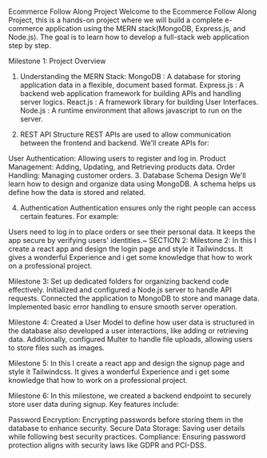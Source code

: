 Ecommerce Follow Along Project
Welcome to the Ecommerce Follow Along Project, this is a hands-on project where we will build a complete e-commerce application using the MERN stack(MongoDB, Express.js, and Node.js). The goal is to learn how to develop a full-stack web application step by step.

Milestone 1: Project Overview
1. Understanding the MERN Stack:
MongoDB : A database for storing application data in a flexible, document based format. Express.js : A backend web application framework for building APIs and handling server logics. React.js : A framework library for building User Interfaces. Node.js : A runtime environment that allows javascript to run on the server.

2. REST API Structure
REST APIs are used to allow communication between the frontend and backend. We'll create APIs for:

User Authentication: Allowing users to register and log in.
Product Management: Adding, Updating, and Retrieving products data.
Order Handling: Managing customer orders.
3. Database Schema Design
We'll learn how to design and organize data using MongoDB. A schema helps us define how the data is stored and related.

4. Authentication
Authentication ensures only the right people can access certain features. For example:

Users need to log in to place orders or see their personal data.
It keeps the app secure by verifying users' identities.~
SECTION 2:
Milestone 2: In this I create a react app and design the login page and style it Tailwindcss. It gives a wonderful Experience and i get some knowledge that how to work on a professional project.

Milestone 3:
Set up dedicated folders for organizing backend code effectively. Initialized and configured a Node.js server to handle API requests. Connected the application to MongoDB to store and manage data. Implemented basic error handling to ensure smooth server operation.

Milestone 4:
Created a User Model to define how user data is structured in the database also developed a user interactions, like adding or retrieving data. Additionally, configured Multer to handle file uploads, allowing users to store files such as images.

Milestone 5:
In this I create a react app and design the signup page and style it Tailwindcss. It gives a wonderful Experience and i get some knowledge that how to work on a professional project.

Milestone 6:
In this milestone, we created a backend endpoint to securely store user data during signup. Key features include:

Password Encryption: Encrypting passwords before storing them in the database to enhance security.
Secure Data Storage: Saving user details while following best security practices.
Compliance: Ensuring password protection aligns with security laws like GDPR and PCI-DSS.
